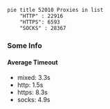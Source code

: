 
```mermaid
pie title 52010 Proxies in list
    "HTTP" : 22916
    "HTTPS": 6593
    "SOCKS" : 28367
```

### Some Info
#### Average Timeout

- mixed: 3.3s
- http: 1.5s
- https: 8.3s
- socks: 4.9s
